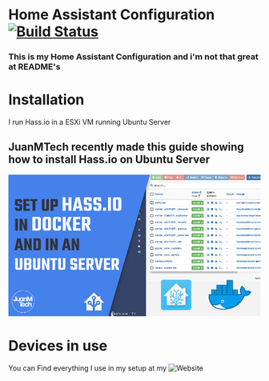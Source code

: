 # Home Assistant Configuration [![Build Status](https://drone.steplock.ca/api/badges/ikifar2012/Home-AssistantConfig/status.svg)](https://drone.steplock.ca/ikifar2012/Home-AssistantConfig)
### This is my Home Assistant Configuration and i'm not that great at README's
# Installation
 I run Hass.io in a ESXi VM running Ubuntu Server

## JuanMTech recently made this guide showing how to install Hass.io on Ubuntu Server
[![](github/Web-Setup-Hass.io-in-Docker-in-Ubuntu-server.png)](https://www.juanmtech.com/set-up-hassio-in-docker-and-in-an-ubuntu-server/)

# Devices in use
You can Find everything I use in my setup at my ![Website](https://mathesonsteplock.ca/kit/)